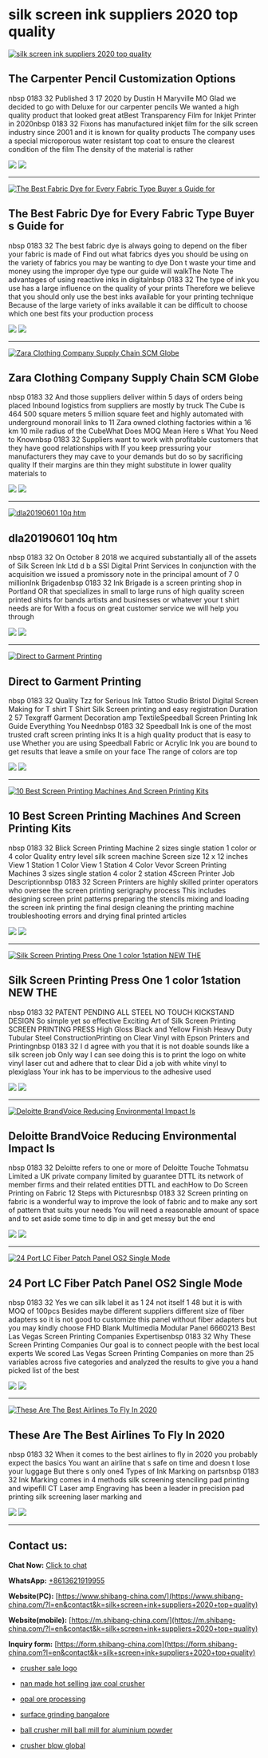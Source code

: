 # silk screen ink suppliers 2020 top quality

<a href="https://swt.shibang-china.com/?l=en&img&k=silk+screen+ink+suppliers+2020+top+quality" target="_blank">![silk screen ink suppliers 2020 top quality](http://static.shibang-china.com/all-800x300/1363.jpg)</a>

## The Carpenter Pencil Customization Options
nbsp 0183 32 Published 3 17 2020 by Dustin H Maryville MO Glad we decided to go with Deluxe for our carpenter pencils We wanted a high quality product that looked great atBest Transparency Film for Inkjet Printer in 2020nbsp 0183 32 Fixons has manufactured inkjet film for the silk screen industry since 2001 and it is known for quality products The company uses a special microporous water resistant top coat to ensure the clearest condition of the film The density of the material is rather


<a href="https://whatsapp.shibangsoft.com/WhatsApp.php" target="_blank" title="WhatsApp">![](http://static.shibang-china.com/icon/whatsapp.png)</a> <a href="https://swt.shibang-china.com/?l=en&icon&k=silk+screen+ink+suppliers+2020+top+quality" target="_blank">![](http://static.shibang-china.com/icon/chat-en.png)</a>

---

<a href="https://swt.shibang-china.com/?l=en&img&k=silk+screen+ink+suppliers+2020+top+quality" target="_blank">![The Best Fabric Dye for Every Fabric Type Buyer s Guide for](http://static.shibang-china.com/all-800x300/1087.jpg)</a>

## The Best Fabric Dye for Every Fabric Type Buyer s Guide for
nbsp 0183 32 The best fabric dye is always going to depend on the fiber your fabric is made of Find out what fabrics dyes you should be using on the variety of fabrics you may be wanting to dye Don t waste your time and money using the improper dye type our guide will walkThe Note The advantages of using reactive inks in digitalnbsp 0183 32 The type of ink you use has a large influence on the quality of your prints Therefore we believe that you should only use the best inks available for your printing technique Because of the large variety of inks available it can be difficult to choose which one best fits your production process


<a href="https://whatsapp.shibangsoft.com/WhatsApp.php" target="_blank" title="WhatsApp">![](http://static.shibang-china.com/icon/whatsapp.png)</a> <a href="https://swt.shibang-china.com/?l=en&icon&k=silk+screen+ink+suppliers+2020+top+quality" target="_blank">![](http://static.shibang-china.com/icon/chat-en.png)</a>

---

<a href="https://swt.shibang-china.com/?l=en&img&k=silk+screen+ink+suppliers+2020+top+quality" target="_blank">![Zara Clothing Company Supply Chain SCM Globe](http://static.shibang-china.com/all-800x300/205.jpg)</a>

## Zara Clothing Company Supply Chain SCM Globe
nbsp 0183 32 And those suppliers deliver within 5 days of orders being placed Inbound logistics from suppliers are mostly by truck The Cube is 464 500 square meters 5 million square feet and highly automated with underground monorail links to 11 Zara owned clothing factories within a 16 km 10 mile radius of the CubeWhat Does MOQ Mean Here s What You Need to Knownbsp 0183 32 Suppliers want to work with profitable customers that they have good relationships with If you keep pressuring your manufacturers they may cave to your demands but do so by sacrificing quality If their margins are thin they might substitute in lower quality materials to


<a href="https://whatsapp.shibangsoft.com/WhatsApp.php" target="_blank" title="WhatsApp">![](http://static.shibang-china.com/icon/whatsapp.png)</a> <a href="https://swt.shibang-china.com/?l=en&icon&k=silk+screen+ink+suppliers+2020+top+quality" target="_blank">![](http://static.shibang-china.com/icon/chat-en.png)</a>

---

<a href="https://swt.shibang-china.com/?l=en&img&k=silk+screen+ink+suppliers+2020+top+quality" target="_blank">![dla20190601 10q htm](http://static.shibang-china.com/all-800x300/670.jpg)</a>

## dla20190601 10q htm
nbsp 0183 32 On October 8 2018 we acquired substantially all of the assets of Silk Screen Ink Ltd d b a SSI Digital Print Services In conjunction with the acquisition we issued a promissory note in the principal amount of 7 0 millionInk Brigadenbsp 0183 32 Ink Brigade is a screen printing shop in Portland OR that specializes in small to large runs of high quality screen printed shirts for bands artists and businesses or whatever your t shirt needs are for With a focus on great customer service we will help you through


<a href="https://whatsapp.shibangsoft.com/WhatsApp.php" target="_blank" title="WhatsApp">![](http://static.shibang-china.com/icon/whatsapp.png)</a> <a href="https://swt.shibang-china.com/?l=en&icon&k=silk+screen+ink+suppliers+2020+top+quality" target="_blank">![](http://static.shibang-china.com/icon/chat-en.png)</a>

---

<a href="https://swt.shibang-china.com/?l=en&img&k=silk+screen+ink+suppliers+2020+top+quality" target="_blank">![Direct to Garment Printing](http://static.shibang-china.com/all-800x300/895.jpg)</a>

## Direct to Garment Printing
nbsp 0183 32 Quality Tzz for Serious Ink Tattoo Studio Bristol Digital Screen Making for T shirt T Shirt Silk Screen printing and easy registration Duration 2 57 Texgraff Garment Decoration amp TextileSpeedball Screen Printing Ink Guide Everything You Neednbsp 0183 32 Speedball Ink is one of the most trusted craft screen printing inks It is a high quality product that is easy to use Whether you are using Speedball Fabric or Acrylic Ink you are bound to get results that leave a smile on your face The range of colors are top


<a href="https://whatsapp.shibangsoft.com/WhatsApp.php" target="_blank" title="WhatsApp">![](http://static.shibang-china.com/icon/whatsapp.png)</a> <a href="https://swt.shibang-china.com/?l=en&icon&k=silk+screen+ink+suppliers+2020+top+quality" target="_blank">![](http://static.shibang-china.com/icon/chat-en.png)</a>

---

<a href="https://swt.shibang-china.com/?l=en&img&k=silk+screen+ink+suppliers+2020+top+quality" target="_blank">![10 Best Screen Printing Machines And Screen Printing Kits](http://static.shibang-china.com/all-800x300/1055.jpg)</a>

## 10 Best Screen Printing Machines And Screen Printing Kits
nbsp 0183 32 Blick Screen Printing Machine 2 sizes single station 1 color or 4 color Quality entry level silk screen machine Screen size 12 x 12 inches View 1 Station 1 Color View 1 Station 4 Color Vevor Screen Printing Machines 3 sizes single station 4 color 2 station 4Screen Printer Job Descriptionnbsp 0183 32 Screen Printers are highly skilled printer operators who oversee the screen printing serigraphy process This includes designing screen print patterns preparing the stencils mixing and loading the screen ink printing the final design cleaning the printing machine troubleshooting errors and drying final printed articles


<a href="https://whatsapp.shibangsoft.com/WhatsApp.php" target="_blank" title="WhatsApp">![](http://static.shibang-china.com/icon/whatsapp.png)</a> <a href="https://swt.shibang-china.com/?l=en&icon&k=silk+screen+ink+suppliers+2020+top+quality" target="_blank">![](http://static.shibang-china.com/icon/chat-en.png)</a>

---

<a href="https://swt.shibang-china.com/?l=en&img&k=silk+screen+ink+suppliers+2020+top+quality" target="_blank">![Silk Screen Printing Press One 1 color 1station NEW THE](http://static.shibang-china.com/all-800x300/438.jpg)</a>

## Silk Screen Printing Press One 1 color 1station NEW THE
nbsp 0183 32 PATENT PENDING ALL STEEL NO TOUCH KICKSTAND DESIGN So simple yet so effective Exciting Art of Silk Screen Printing SCREEN PRINTING PRESS High Gloss Black and Yellow Finish Heavy Duty Tubular Steel ConstructionPrinting on Clear Vinyl with Epson Printers and Printingnbsp 0183 32 I d agree with you that it is not doable sounds like a silk screen job Only way I can see doing this is to print the logo on white vinyl laser cut and adhere that to clear Did a job with white vinyl to plexiglass Your ink has to be impervious to the adhesive used


<a href="https://whatsapp.shibangsoft.com/WhatsApp.php" target="_blank" title="WhatsApp">![](http://static.shibang-china.com/icon/whatsapp.png)</a> <a href="https://swt.shibang-china.com/?l=en&icon&k=silk+screen+ink+suppliers+2020+top+quality" target="_blank">![](http://static.shibang-china.com/icon/chat-en.png)</a>

---

<a href="https://swt.shibang-china.com/?l=en&img&k=silk+screen+ink+suppliers+2020+top+quality" target="_blank">![Deloitte BrandVoice Reducing Environmental Impact Is](http://static.shibang-china.com/all-800x300/58.jpg)</a>

## Deloitte BrandVoice Reducing Environmental Impact Is
nbsp 0183 32 Deloitte refers to one or more of Deloitte Touche Tohmatsu Limited a UK private company limited by guarantee DTTL its network of member firms and their related entities DTTL and eachHow to Do Screen Printing on Fabric 12 Steps with Picturesnbsp 0183 32 Screen printing on fabric is a wonderful way to improve the look of fabric and to make any sort of pattern that suits your needs You will need a reasonable amount of space and to set aside some time to dip in and get messy but the end


<a href="https://whatsapp.shibangsoft.com/WhatsApp.php" target="_blank" title="WhatsApp">![](http://static.shibang-china.com/icon/whatsapp.png)</a> <a href="https://swt.shibang-china.com/?l=en&icon&k=silk+screen+ink+suppliers+2020+top+quality" target="_blank">![](http://static.shibang-china.com/icon/chat-en.png)</a>

---

<a href="https://swt.shibang-china.com/?l=en&img&k=silk+screen+ink+suppliers+2020+top+quality" target="_blank">![24 Port LC Fiber Patch Panel OS2 Single Mode](http://static.shibang-china.com/all-800x300/1044.jpg)</a>

## 24 Port LC Fiber Patch Panel OS2 Single Mode
nbsp 0183 32 Yes we can silk label it as 1 24 not itself 1 48 but it is with MOQ of 100pcs Besides maybe different suppliers different size of fiber adapters so it is not good to customize this panel without fiber adapters but you may kindly choose FHD Blank Multimedia Modular Panel 6660213 Best Las Vegas Screen Printing Companies Expertisenbsp 0183 32 Why These Screen Printing Companies Our goal is to connect people with the best local experts We scored Las Vegas Screen Printing Companies on more than 25 variables across five categories and analyzed the results to give you a hand picked list of the best


<a href="https://whatsapp.shibangsoft.com/WhatsApp.php" target="_blank" title="WhatsApp">![](http://static.shibang-china.com/icon/whatsapp.png)</a> <a href="https://swt.shibang-china.com/?l=en&icon&k=silk+screen+ink+suppliers+2020+top+quality" target="_blank">![](http://static.shibang-china.com/icon/chat-en.png)</a>

---

<a href="https://swt.shibang-china.com/?l=en&img&k=silk+screen+ink+suppliers+2020+top+quality" target="_blank">![These Are The Best Airlines To Fly In 2020](http://static.shibang-china.com/all-800x300/883.jpg)</a>

## These Are The Best Airlines To Fly In 2020
nbsp 0183 32 When it comes to the best airlines to fly in 2020 you probably expect the basics You want an airline that s safe on time and doesn t lose your luggage But there s only one4 Types of Ink Marking on partsnbsp 0183 32 Ink Marking comes in 4 methods silk screening stenciling pad printing and wipefill CT Laser amp Engraving has been a leader in precision pad printing silk screening laser marking and


<a href="https://whatsapp.shibangsoft.com/WhatsApp.php" target="_blank" title="WhatsApp">![](http://static.shibang-china.com/icon/whatsapp.png)</a> <a href="https://swt.shibang-china.com/?l=en&icon&k=silk+screen+ink+suppliers+2020+top+quality" target="_blank">![](http://static.shibang-china.com/icon/chat-en.png)</a>

---
## Contact us:

**Chat Now:** [Click to chat](https://swt.shibang-china.com?l=en&contact&k=silk+screen+ink+suppliers+2020+top+quality)

**WhatsApp:**  [+8613621919955](https://whatsapp.shibangsoft.com/WhatsApp.php)

**Website(PC):** [https://www.shibang-china.com/](https://www.shibang-china.com/?l=en&contact&k=silk+screen+ink+suppliers+2020+top+quality)

**Website(mobile):** [https://m.shibang-china.com/](https://m.shibang-china.com/?l=en&contact&k=silk+screen+ink+suppliers+2020+top+quality)

**Inquiry form:** [https://form.shibang-china.com](https://form.shibang-china.com?l=en&contact&k=silk+screen+ink+suppliers+2020+top+quality)

* [crusher sale logo](../161/crusher%20sale%20logo.md)

* [nan made hot selling jaw coal crusher](../164/nan%20made%20hot%20selling%20jaw%20coal%20crusher.md)

* [opal ore processing](../164/opal%20ore%20processing.md)

* [surface grinding bangalore](../164/surface%20grinding%20bangalore.md)

* [ball crusher mill ball mill for aluminium powder](../162/ball%20crusher%20mill%20ball%20mill%20for%20aluminium%20powder.md)

* [crusher blow global](../162/crusher%20blow%20global.md)